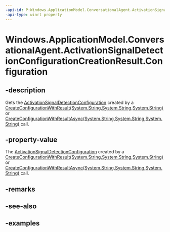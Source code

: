 ```yaml
---
-api-id: P:Windows.ApplicationModel.ConversationalAgent.ActivationSignalDetectionConfigurationCreationResult.Configuration
-api-type: winrt property
---
```


# Windows.ApplicationModel.ConversationalAgent.ActivationSignalDetectionConfigurationCreationResult.Configuration

<!--
public Windows.ApplicationModel.ConversationalAgent.ActivationSignalDetectionConfiguration Configuration { get; }
-->

## -description

Gets the [ActivationSignalDetectionConfiguration](activationsignaldetectionconfiguration.md) created by a [CreateConfigurationWithResult(System.String,System.String,System.String)](activationsignaldetector_createconfigurationwithresult_83010423.md) or [CreateConfigurationWithResultAsync(System.String,System.String,System.String)](activationsignaldetector_createconfigurationwithresultasync_1804847772.md) call.

## -property-value

The [ActivationSignalDetectionConfiguration](activationsignaldetectionconfiguration.md) created by a [CreateConfigurationWithResult(System.String,System.String,System.String)](activationsignaldetector_createconfigurationwithresult_83010423.md) or [CreateConfigurationWithResultAsync(System.String,System.String,System.String)](activationsignaldetector_createconfigurationwithresultasync_1804847772.md) call.

## -remarks

## -see-also

## -examples
